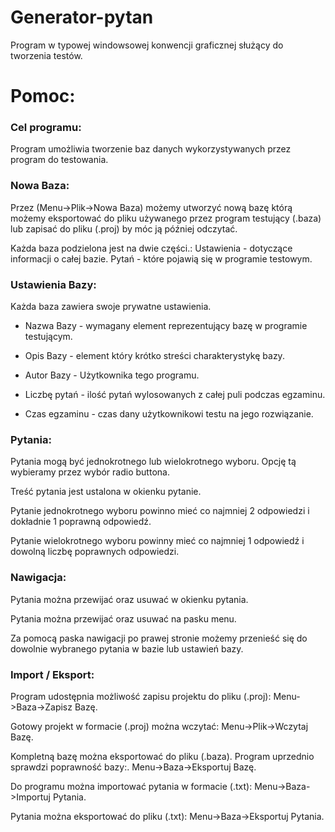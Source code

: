 # Generator-pytan
Program w typowej windowsowej konwencji graficznej służący do tworzenia testów.

# Pomoc:

### Cel programu: 

Program umożliwia tworzenie baz danych wykorzystywanych przez program do testowania. 

### Nowa Baza: 

Przez (Menu->Plik->Nowa Baza) możemy utworzyć nową bazę którą możemy eksportować do pliku używanego przez program testujący (.baza) lub zapisać do pliku (.proj) by móc ją później odczytać.

Każda baza podzielona jest na dwie części.: Ustawienia - dotyczące informacji o całej bazie. Pytań - które pojawią się w programie testowym. 

### Ustawienia Bazy: 

Każda baza zawiera swoje prywatne ustawienia.

* Nazwa Bazy - wymagany element reprezentujący bazę w programie testującym.

* Opis Bazy - element który krótko streści charakterystykę bazy.

* Autor Bazy - Użytkownika tego programu.

* Liczbę pytań - ilość pytań wylosowanych z całej puli podczas egzaminu.

* Czas egzaminu - czas dany użytkownikowi testu na jego rozwiązanie. 

### Pytania: 

Pytania mogą być jednokrotnego lub wielokrotnego wyboru. Opcję tą wybieramy przez wybór radio buttona. 

Treść pytania jest ustalona w okienku pytanie.

Pytanie jednokrotnego wyboru powinno mieć co najmniej 2 odpowiedzi i dokładnie 1 poprawną odpowiedź. 

Pytanie wielokrotnego wyboru powinny mieć co najmniej 1 odpowiedź i dowolną liczbę poprawnych odpowiedzi. 

### Nawigacja: 

Pytania można przewijać oraz usuwać w okienku pytania.

Pytania można przewijać oraz usuwać na pasku menu.

Za pomocą paska nawigacji po prawej stronie możemy przenieść się do dowolnie wybranego pytania w bazie lub ustawień bazy. 

### Import / Eksport: 

Program udostępnia możliwość zapisu projektu do pliku (.proj): Menu->Baza->Zapisz Bazę.

Gotowy projekt w formacie (.proj) można wczytać: Menu->Plik->Wczytaj Bazę. 

Kompletną bazę można eksportować do pliku (.baza). Program uprzednio sprawdzi poprawność bazy:. Menu->Baza->Eksportuj Bazę.

Do programu można importować pytania w formacie (.txt): Menu->Baza->Importuj Pytania.

Pytania można eksportować do pliku (.txt): Menu->Baza->Eksportuj Pytania.

